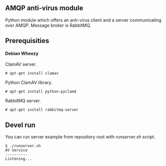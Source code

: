 ## AMQP anti-virus module

Python module which offers an anti-virus client and a server communicating over AMQP. Message broker is RabbitMQ.

## Prerequisities

#### Debian Wheezy
ClamAV server.
```
# apt-get install clamav
```

Python ClamAV library.
```
# apt-get install python-pyclamd
```

RabbitMQ server.
```
# apt-get install rabbitmq-server
```

## Devel run
You can run server example from repository root with *runserver.sh* script.
```
$ ./runserver.sh
AV Service
----------
Listening...

```
